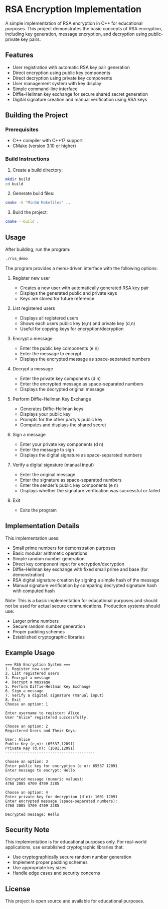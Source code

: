 # RSA Encryption Implementation

A simple implementation of RSA encryption in C++ for educational purposes. This project demonstrates the basic concepts of RSA encryption, including key generation, message encryption, and decryption using public-private key pairs.

## Features

- User registration with automatic RSA key pair generation
- Direct encryption using public key components
- Direct decryption using private key components
- User management system with key display
- Simple command-line interface
- Diffie-Hellman key exchange for secure shared secret generation
- Digital signature creation and manual verification using RSA keys

## Building the Project

### Prerequisites
- C++ compiler with C++17 support
- CMake (version 3.10 or higher)

### Build Instructions

1. Create a build directory:
```bash
mkdir build
cd build
```

2. Generate build files:
```bash
cmake -G "MinGW Makefiles" ..
```

3. Build the project:
```bash
cmake --build .
```

## Usage

After building, run the program:
```bash
./rsa_demo
```

The program provides a menu-driven interface with the following options:

1. Register new user
   - Creates a new user with automatically generated RSA key pair
   - Displays the generated public and private keys
   - Keys are stored for future reference

2. List registered users
   - Displays all registered users
   - Shows each users public key (e,n) and private key (d,n)
   - Useful for copying keys for encryption/decryption

3. Encrypt a message
   - Enter the public key components (e n)
   - Enter the message to encrypt
   - Displays the encrypted message as space-separated numbers

4. Decrypt a message
   - Enter the private key components (d n)
   - Enter the encrypted message as space-separated numbers
   - Displays the decrypted original message

5. Perform Diffie-Hellman Key Exchange
   - Generates Diffie-Hellman keys
   - Displays your public key
   - Prompts for the other party's public key
   - Computes and displays the shared secret

6. Sign a message
   - Enter your private key components (d n)
   - Enter the message to sign
   - Displays the digital signature as space-separated numbers

7. Verify a digital signature (manual input)
   - Enter the original message
   - Enter the signature as space-separated numbers
   - Enter the sender's public key components (e n)
   - Displays whether the signature verification was successful or failed

8. Exit
   - Exits the program

## Implementation Details

This implementation uses:
- Small prime numbers for demonstration purposes
- Basic modular arithmetic operations
- Simple random number generation
- Direct key component input for encryption/decryption
- Diffie-Hellman key exchange with fixed small prime and base (for demonstration)
- RSA digital signature creation by signing a simple hash of the message
- Manual signature verification by comparing decrypted signature hash with computed hash

Note: This is a basic implementation for educational purposes and should not be used for actual secure communications. Production systems should use:
- Larger prime numbers
- Secure random number generation
- Proper padding schemes
- Established cryptographic libraries

## Example Usage

```
=== RSA Encryption System ===
1. Register new user
2. List registered users
3. Encrypt a message
4. Decrypt a message
5. Perform Diffie-Hellman Key Exchange
6. Sign a message
7. Verify a digital signature (manual input)
8. Exit
Choose an option: 1

Enter username to register: Alice
User "Alice" registered successfully.

Choose an option: 2
Registered Users and Their Keys:

User: Alice
Public Key (e,n): (65537,12091)
Private Key (d,n): (1601,12091)
----------------------------------------

Choose an option: 3
Enter public key for encryption (e n): 65537 12091
Enter message to encrypt: Hello

Encrypted message (numeric values):
4768 2005 4709 4709 3285

Choose an option: 4
Enter private key for decryption (d n): 1601 12091
Enter encrypted message (space-separated numbers):
4768 2005 4709 4709 3285

Decrypted message: Hello
```

## Security Note

This implementation is for educational purposes only. For real-world applications, use established cryptographic libraries that:
- Use cryptographically secure random number generation
- Implement proper padding schemes
- Use appropriate key sizes
- Handle edge cases and security concerns

## License

This project is open source and available for educational purposes.
